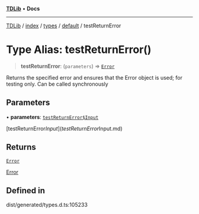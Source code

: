 [**TDLib**](../../../../../../README.md) • **Docs**

***

[TDLib](../../../../../../modules.md) / [index](../../../../../README.md) / [types](../../../README.md) / [default](../README.md) / testReturnError

# Type Alias: testReturnError()

> **testReturnError**: (`parameters`) => [`Error`](Error-1.md)

Returns the specified error and ensures that the Error object is used; for testing only. Can be called synchronously

## Parameters

• **parameters**: [`testReturnError$Input`](testReturnError$Input.md)

[testReturnError$Input](testReturnError$Input.md)

## Returns

[`Error`](Error-1.md)

[Error](Error-1.md)

## Defined in

dist/generated/types.d.ts:105233
